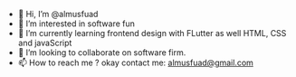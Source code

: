 - 👋 Hi, I’m @almusfuad
- 👀 I’m interested in software fun
- 🌱 I’m currently learning frontend design with FLutter as well HTML, CSS and javaScript
- 💞️ I’m looking to collaborate on software firm.
- 📫 How to reach me ? okay contact me: almusfuad@gmail.com

<!---
almusfuad/almusfuad is a ✨ special ✨ repository because its `README.md` (this file) appears on your GitHub profile.
You can click the Preview link to take a look at your changes.
--->

